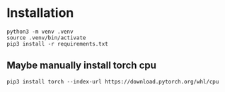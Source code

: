# Installation
```shell
python3 -m venv .venv
source .venv/bin/activate
pip3 install -r requirements.txt
```
## Maybe manually install torch cpu
```shell
pip3 install torch --index-url https://download.pytorch.org/whl/cpu
```